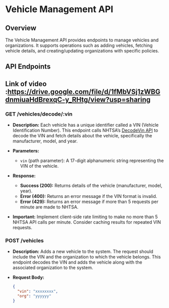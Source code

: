 # Vehicle Management API

## Overview

The Vehicle Management API provides endpoints to manage vehicles and organizations. It supports operations such as adding vehicles, fetching vehicle details, and creating/updating organizations with specific policies.

## API Endpoints

## Link of video :https://drive.google.com/file/d/1fMbVSj1zWBGdnmiuaHdBrexqC-y_RHtg/view?usp=sharing

### GET /vehicles/decode/:vin

- **Description:**
  Each vehicle has a unique identifier called a VIN (Vehicle Identification Number). This endpoint calls NHTSA’s [DecodeVin API](https://vpic.nhtsa.dot.gov/api/) to decode the VIN and fetch details about the vehicle, specifically the manufacturer, model, and year.
- **Parameters:**

  - `vin` (path parameter): A 17-digit alphanumeric string representing the VIN of the vehicle.

- **Response:**

  - **Success (200):** Returns details of the vehicle (manufacturer, model, year).
  - **Error (400):** Returns an error message if the VIN format is invalid.
  - **Error (429):** Returns an error message if more than 5 requests per minute are made to NHTSA.

- **Important:**
  Implement client-side rate limiting to make no more than 5 NHTSA API calls per minute. Consider caching results for repeated VIN requests.

### POST /vehicles

- **Description:**
  Adds a new vehicle to the system. The request should include the VIN and the organization to which the vehicle belongs. This endpoint decodes the VIN and adds the vehicle along with the associated organization to the system.

- **Request Body:**
  ```json
  {
    "vin": "xxxxxxxx",
    "org": "yyyyyy"
  }
  ```
